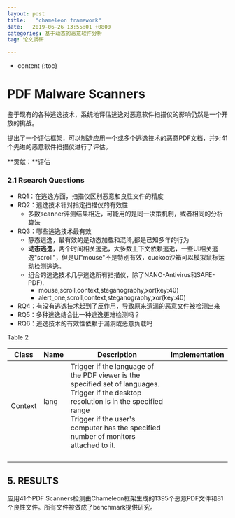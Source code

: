 ```yaml
---
layout: post
title:   "chameleon framework"
date:   2019-06-26 13:55:01 +0800
categories: 基于动态的恶意软件分析
tag: 论文调研

---
```

* content
{:toc}



# PDF Malware Scanners

鉴于现有的各种逃逸技术，系统地评估逃逸对恶意软件扫描仪的影响仍然是一个开放的挑战。

提出了一个评估框架，可以制造应用一个或多个逃逸技术的恶意PDF文档，并对41个先进的恶意软件扫描仪进行了评估。

**贡献：**评估

### 2.1 Rsearch Questions

* RQ1：在逃逸方面，扫描仪区别恶意和良性文件的精度
* RQ2：逃逸技术针对指定扫描仪的有效性
  * 多数scanner评测结果相近，可能用的是同一决策机制，或者相同的分析算法
* RQ3：哪些逃逸技术最有效
  * 静态逃逸，最有效的是动态加载和混淆,都是已知多年的行为
  * **动态逃逸**，两个时间相关逃逸，大多数上下文依赖逃逸，一些UI相关逃逸"scroll"，但是UI"mouse"不是特别有效，cuckoo沙箱可以模拟鼠标运动检测逃逸。
  * 组合的逃逸技术几乎逃逸所有扫描仪，除了NANO-Antivirus和SAFE-PDF).
    * mouse,scroll,context,steganography,xor(key:40)
    * alert_one,scroll,context,steganography,xor(key:40)
* RQ4：有没有逃逸技术起到了反作用，导致原来遗漏的恶意文件被检测出来
* RQ5：多种逃逸结合比一种逃逸更难检测吗？
* RQ6：逃逸技术的有效性依赖于漏洞或恶意负载吗

Table 2

| Class   | Name             | Description                                                  | Implementation |
| ------- | ---------------- | ------------------------------------------------------------ | -------------- |
| Context | lang<br /><br /> | Trigger if the language of the PDF viewer is the specified set of languages.<br />Trigger if the desktop resolution is in the specified range<br />Trigger if the user's computer has the specified number of monitors attached to it.<br /> |                |
|         |                  |                                                              |                |
|         |                  |                                                              |                |
|         |                  |                                                              |                |
|         |                  |                                                              |                |



## 5. RESULTS

应用41个PDF Scanners检测由Chameleon框架生成的1395个恶意PDF文件和81个良性文件。所有文件被做成了benchmark提供研究。
